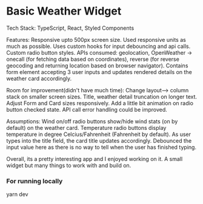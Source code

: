 # Basic Weather Widget

Tech Stack: TypeScript, React, Styled Components

Features:
Responsive upto 500px screen size. Used responsive units as much as possible. 
Uses custom hooks for input debouncing and api calls.
Custom radio button styles.
APIs consumed: geolocation, OpenWeather -> onecall (for fetching data based on coordinates), reverse (for reverse geocoding and returning location based on browser navigator).
Contains form element accepting 3 user inputs and updates rendered details on the weather card accordingly.

Room for improvement(didn't have much time):
Change layout--> column stack on smaller screen sizes.
Title, weather detail truncation on longer text.
Adjust Form and Card sizes responsively.
Add a little bit animation on radio button checked state.
API call error handling could be improved.

Assumptions:
Wind on/off radio buttons show/hide wind stats (on by default) on the weather card.
Temperature radio buttons display temperature in degree Celcius/Fahrenheit (Fahrenheit by default).
As user types into the title field, the card title updates accordingly. Debounced the input value here as there is no way to tell when the user has finished typing.

Overall, its a pretty interesting app and I enjoyed working on it. A small widget but many things to work with and build on.

### For running locally
yarn dev
